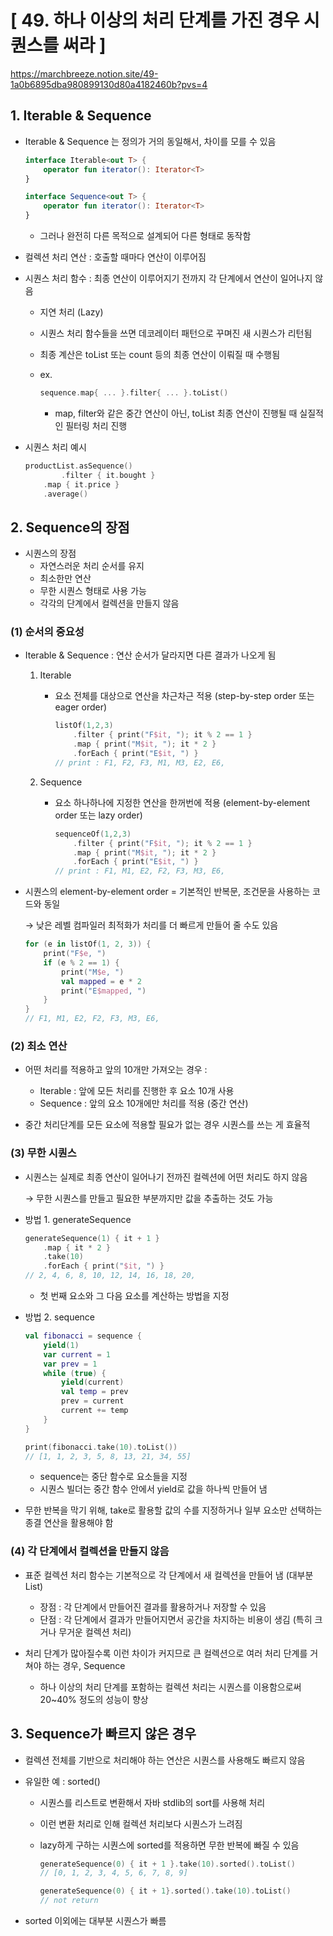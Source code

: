 # [ 49. 하나 이상의 처리 단계를 가진 경우 시퀀스를 써라 ]
https://marchbreeze.notion.site/49-1a0b6895dba980899130d80a4182460b?pvs=4


## 1. Iterable & Sequence

- Iterable & Sequence 는 정의가 거의 동일해서, 차이를 모를 수 있음

    ```kotlin
    interface Iterable<out T> {
    	operator fun iterator(): Iterator<T>
    }
    
    interface Sequence<out T> {
    	operator fun iterator(): Iterator<T>
    }
    ```

    - 그러나 완전히 다른 목적으로 설계되어 다른 형태로 동작함

- 컬렉션 처리 연산 : 호출할 때마다 연산이 이루어짐
- 시퀀스 처리 함수 : 최종 연산이 이루어지기 전까지 각 단계에서 연산이 일어나지 않음
    - 지연 처리 (Lazy)
    - 시퀀스 처리 함수들을 쓰면 데코레이터 패턴으로 꾸며진 새 시퀀스가 리턴됨
    - 최종 계산은 toList 또는 count 등의 최종 연산이 이뤄질 때 수행됨
    - ex.

        ```kotlin
        sequence.map{ ... }.filter{ ... }.toList()
        ```

        - map, filter와 같은 중간 연산이 아닌, toList 최종 연산이 진행될 때 실질적인 필터링 처리 진행

- 시퀀스 처리 예시

    ```kotlin
    productList.asSequence()
    		.filter { it.bought }
        .map { it.price }
        .average()
    ```


## 2. Sequence의 장점

- 시퀀스의 장점
    - 자연스러운 처리 순서를 유지
    - 최소한만 연산
    - 무한 시퀀스 형태로 사용 가능
    - 각각의 단계에서 컬렉션을 만들지 않음

### (1) 순서의 중요성

- Iterable & Sequence : 연산 순서가 달라지면 다른 결과가 나오게 됨
    1. Iterable
        - 요소 전체를 대상으로 연산을 차근차근 적용 (step-by-step order 또는 eager order)

            ```kotlin
            listOf(1,2,3)
            	.filter { print("F$it, "); it % 2 == 1 }
                .map { print("M$it, "); it * 2 }
                .forEach { print("E$it, ") }
            // print : F1, F2, F3, M1, M3, E2, E6,
            ```

    2. Sequence
        - 요소 하나하나에 지정한 연산을 한꺼번에 적용 (element-by-element order 또는 lazy order)

            ```kotlin
            sequenceOf(1,2,3)
            	.filter { print("F$it, "); it % 2 == 1 }
                .map { print("M$it, "); it * 2 }
                .forEach { print("E$it, ") }
            // print : F1, M1, E2, F2, F3, M3, E6,
            ```


- 시퀀스의 element-by-element order = 기본적인 반복문, 조건문을 사용하는 코드와 동일

  → 낮은 레벨 컴파일러 최적화가 처리를 더 빠르게 만들어 줄 수도 있음

    ```kotlin
    for (e in listOf(1, 2, 3)) {
        print("F$e, ")
        if (e % 2 == 1) {
            print("M$e, ")
            val mapped = e * 2
            print("E$mapped, ")
        }
    }
    // F1, M1, E2, F2, F3, M3, E6,
    ```


### (2) 최소 연산

- 어떤 처리를 적용하고 앞의 10개만 가져오는 경우 :
    - Iterable : 앞에 모든 처리를 진행한 후 요소 10개 사용
    - Sequence : 앞의 요소 10개에만 처리를 적용 (중간 연산)

- 중간 처리단계를 모든 요소에 적용할 필요가 없는 경우 시퀀스를 쓰는 게 효율적

### (3) 무한 시퀀스

- 시퀀스는 실제로 최종 연산이 일어나기 전까진 컬렉션에 어떤 처리도 하지 않음

  → 무한 시퀀스를 만들고 필요한 부분까지만 값을 추출하는 것도 가능


- 방법 1. generateSequence

    ```kotlin
    generateSequence(1) { it + 1 }
        .map { it * 2 }
        .take(10)
        .forEach { print("$it, ") }
    // 2, 4, 6, 8, 10, 12, 14, 16, 18, 20, 
    ```

    - 첫 번째 요소와 그 다음 요소를 계산하는 방법을 지정

- 방법 2. sequence

    ```kotlin
    val fibonacci = sequence {
        yield(1)
        var current = 1
        var prev = 1
        while (true) {
            yield(current)
            val temp = prev
            prev = current
            current += temp
        }
    }
    
    print(fibonacci.take(10).toList())
    // [1, 1, 2, 3, 5, 8, 13, 21, 34, 55]
    ```

    - sequence는 중단 함수로 요소들을 지정
    - 시퀀스 빌더는 중간 함수 안에서 yield로 값을 하나씩 만들어 냄

- 무한 반복을 막기 위해, take로 활용할 값의 수를 지정하거나 일부 요소만 선택하는 종결 연산을 활용해야 함

### (4) 각 단계에서 컬렉션을 만들지 않음

- 표준 컬렉션 처리 함수는 기본적으로 각 단계에서 새 컬렉션을 만들어 냄 (대부분 List)
    - 장점 : 각 단계에서 만들어진 결과를 활용하거나 저장할 수 있음
    - 단점 : 각 단계에서 결과가 만들어지면서 공간을 차지하는 비용이 생김 (특히 크거나 무거운 컬렉션 처리)

- 처리 단계가 많아질수록 이런 차이가 커지므로 큰 컬렉션으로 여러 처리 단계를 거쳐야 하는 경우, Sequence
    - 하나 이상의 처리 단계를 포함하는 컬렉션 처리는 시퀀스를 이용함으로써 20~40% 정도의 성능이 향상

## 3. Sequence가 빠르지 않은 경우

- 컬렉션 전체를 기반으로 처리해야 하는 연산은 시퀀스를 사용해도 빠르지 않음
- 유일한 예 : sorted()
    - 시퀀스를 리스트로 변환해서 자바 stdlib의 sort를 사용해 처리
    - 이런 변환 처리로 인해 컬렉션 처리보다 시퀀스가 느려짐
    - lazy하게 구하는 시퀀스에 sorted를 적용하면 무한 반복에 빠질 수 있음

        ```kotlin
        generateSequence(0) { it + 1 }.take(10).sorted().toList()
        // [0, 1, 2, 3, 4, 5, 6, 7, 8, 9]
        
        generateSequence(0) { it + 1}.sorted().take(10).toList()
        // not return
        ```


- sorted 이외에는 대부분 시퀀스가 빠름